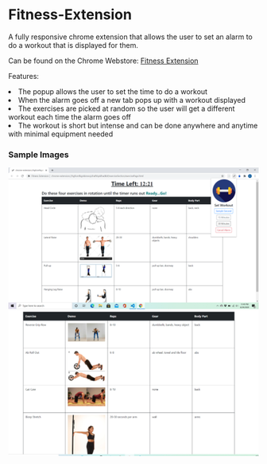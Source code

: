# Fitness-Extension

A fully responsive chrome extension that allows the user to set an alarm to do a workout that is displayed for them.

Can be found on the Chrome Webstore: <a href="https://chrome.google.com/webstore/detail/fitness-extension/migglmgcjikcjpjocgmikjecplnikehm">Fitness Extension</a>

Features:

<li>The popup allows the user to set the time to do a workout</li>
<li>When the alarm goes off a new tab pops up with a workout displayed</li>
<li>The exercises are picked at random so the user will get a different workout each time the alarm goes off</li>
<li>The workout is short but intense and can be done anywhere and anytime with minimal equipment needed</li>

<h3>Sample Images</h3>
<img src="ChromeExtensionPhoto.PNG" alt="First Image">
<img src="ChromeExtensionPhoto2.PNG" alt="Second Image">